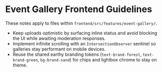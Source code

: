 # Event Gallery Frontend Guidelines

These notes apply to files within `frontend/src/features/event-gallery/`.

- Keep uploads optimistic by surfacing inline status and avoid blocking the UI while awaiting moderation responses.
- Implement infinite scrolling with an `IntersectionObserver` sentinel so galleries stay performant on mobile devices.
- Reuse the shared earthy branding tokens (`text-brand-forest`, `text-brand-green`, `bg-brand-sand`) for chips and lightbox chrome to stay on theme.
